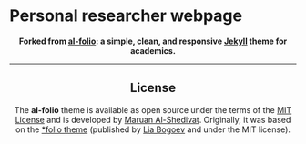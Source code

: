 # Personal researcher webpage

<div align="center">

**Forked from [al-folio](https://github.com/alshedivat/al-folio): a simple, clean, and responsive [Jekyll](https://jekyllrb.com/) theme for academics.**

---

## License

The **al-folio** theme is available as open source under the terms of the [MIT License](https://github.com/alshedivat/al-folio/blob/master/LICENSE) and is developed by [Maruan Al-Shedivat](https://github.com/alshedivat/). Originally, it was based on the [\*folio theme](https://github.com/bogoli/-folio) (published by [Lia Bogoev](https://liabogoev.com) and under the MIT license).
